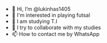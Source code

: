 - 👋 Hi, I’m @lukinhas1405
- 👀 I'm interested in playing futsal
- 🌱 I am studying T.I
- 💞️ I try to collaborate with my studies
- 📫 How to contact me by WhatsApp

<!---
lukinhas1405/lukinhas1405 is a ✨ special ✨ repository because its `README.md` (this file) appears on your GitHub profile.
You can click the Preview link to take a look at your changes.
--->
